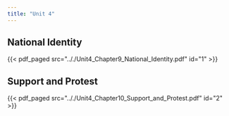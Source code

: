 ```yaml
---
title: "Unit 4"
---
```


## National Identity

{{< pdf_paged src=".././Unit4_Chapter9_National_Identity.pdf" id="1" >}}

## Support and Protest

{{< pdf_paged src=".././Unit4_Chapter10_Support_and_Protest.pdf" id="2" >}}


